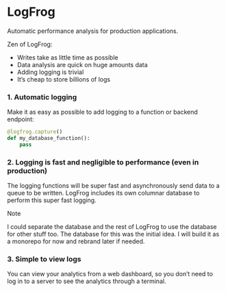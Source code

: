 # LogFrog

Automatic performance analysis for production applications.

Zen of LogFrog:

- Writes take as little time as possible
- Data analysis are quick on huge amounts data
- Adding logging is trivial
- It’s cheap to store billions of logs

### 1. Automatic logging

Make it as easy as possible to add logging to a function or backend endpoint:

```python
@logfrog.capture()
def my_database_function():
	pass
```

### 2. Logging is fast and negligible to performance (even in production)

The logging functions will be super fast and asynchronously send data to a queue to be written. LogFrog includes its own columnar database to perform this super fast logging.


> [!NOTE]
> I could separate the database and the rest of LogFrog to use the database for other stuff too. The database for this was the initial idea. I will build it as a monorepo for now and rebrand later if needed.

### 3. Simple to view logs

You can view your analytics from a web dashboard, so you don’t need to log in to a server to see the analytics through a terminal.
